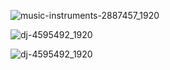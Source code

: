 ![music-instruments-2887457_1920](https://user-images.githubusercontent.com/48888793/76769400-1b175480-67a5-11ea-87cc-7f33e1d8b2f1.jpg)

![dj-4595492_1920](https://user-images.githubusercontent.com/48888793/76769483-3c784080-67a5-11ea-9d78-58134b0b39ca.jpg)

![dj-4595492_1920](https://user-images.githubusercontent.com/48888793/76769946-d4762a00-67a5-11ea-940d-d7175925dcd1.jpg)
